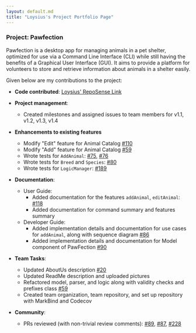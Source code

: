```yaml
---
layout: default.md
title: "Loysius's Project Portfolio Page"
---
```


### Project: Pawfection

Pawfection is a desktop app for managing animals in a pet shelter, optimized for use via a Command Line Interface (CLI)
while still having the benefits of a Graphical User Interface (GUI). It aims to provide a platform for volunteers to
store and retrieve information about animals in a shelter easily.

Given below are my contributions to the project:

* **Code contributed**: [Loysius' RepoSense Link](https://nus-cs2103-ay2324s1.github.io/tp-dashboard/?search=blizzeracz&breakdown=true)

* **Project management**:
    * Created milestones and assigned issues to team members for v1.1, v1.2, v1.3, v1.4

* **Enhancements to existing features**
    * Modify "Edit" feature for Animal Catalog [#110](https://github.com/AY2324S1-CS2103T-F08-3/tp/pull/110)
    * Modify "Add" feature for Animal Catalog [#59](https://github.com/AY2324S1-CS2103T-F08-3/tp/pull/59)
    * Wrote tests for `AddAnimal`: [#75](https://github.com/AY2324S1-CS2103T-F08-3/tp/pull/75), [#76](https://github.com/AY2324S1-CS2103T-F08-3/tp/pull/76) 
    * Wrote tests for `Breed` and `Species`: [#80](https://github.com/AY2324S1-CS2103T-F08-3/tp/pull/80)
    * Wrote tests for `LogicManager`: [#189](https://github.com/AY2324S1-CS2103T-F08-3/tp/pull/189)

* **Documentation**:
  * User Guide:
    * Added documentation for the features `addAnimal`, `editAnimal`: [#118](https://github.com/AY2324S1-CS2103T-F08-3/tp/pull/118)
    * Added documentation for command summary and features summary
  * Developer Guide:
    * Added implementation details and documentation for use cases for `addAnimal`, along with sequence diagram [#86](https://github.com/AY2324S1-CS2103T-F08-3/tp/pull/86) 
    * Added implementation details and documentation for Model component of PawFection [#90](https://github.com/AY2324S1-CS2103T-F08-3/tp/pull/90)

* **Team Tasks**:
    * Updated AboutUs description [#20](https://github.com/AY2324S1-CS2103T-F08-3/tp/pull/20)
    * Updated ReadMe description and uploaded pictures
    * Refactored model, parser, and logic along with validity checks and prefixes class [#59](https://github.com/AY2324S1-CS2103T-F08-3/tp/pull/59)
    * Created team organization, team repository, and set up repository with MarkBind and Codecov

* **Community**:
    * PRs reviewed (with non-trivial review comments): [#89](https://github.com/AY2324S1-CS2103T-F08-3/tp/pull/89), [#87](https://github.com/AY2324S1-CS2103T-F08-3/tp/pull/87), [#228](https://github.com/AY2324S1-CS2103T-F08-3/tp/pull/228)




